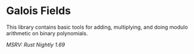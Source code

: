 # Galois Fields

This library contains basic tools for adding, multiplying, and doing modulo arithmetic on binary polynomials.

_MSRV: Rust Nightly 1.69_
